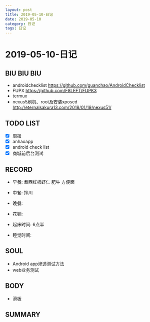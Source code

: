 ```yaml
---
layout: post
title: 2019-05-10-日记
date: 2019-05-10
category: 日记
tags: 日记
---
```

# 2019-05-10-日记
## BIU BIU BIU
- androidchecklist https://github.com/guanchao/AndroidChecklist 
- FUPX https://github.com/F8LEFT/FUPK3
- termux
- nexus5刷机、root及安装xposed http://eternalsakura13.com/2018/01/19/nexus51/
 
## TODO LIST
- [x] 周报
- [x] anhaoapp
- [x] android check list
- [x] 商城前后台测试
 
## RECORD
- 早餐:  煮西红柿虾仁 肥牛 方便面
- 中餐: 拌川  
- 晚餐:  
 
- 花销:  
 
- 起床时间:  6点半
- 睡觉时间:  
 
## SOUL
- Android app渗透测试方法
- web业务测试
 
## BODY
- 滑板
 
## SUMMARY
 
 

